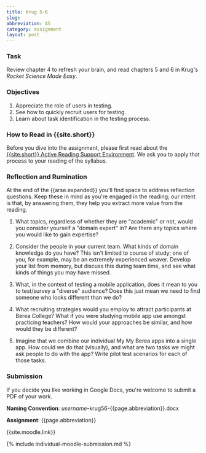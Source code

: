 ```yaml
---
title: Krug 5-6
slug: 
abbreviation: A5
category: assignment
layout: post
---
```


### Task

Review chapter 4 to refresh your brain, and read chapters 5 and 6 in Krug's *Rocket Science Made Easy*.

### Objectives

1. Appreciate the role of users in testing.
1. See how to quickly recruit users for testing.
1. Learn about task identification in the testing process.

### How to Read in {{site.short}}

Before you dive into the assignment, please first read about the [{{site.short}} Active Reading Support Environment]({{site.base}}/infra/active-reading-process/). We ask you to apply that process to your reading of the syllabus.

### Reflection and Rumination

At the end of the {{arse.expanded}} you'll find space to address reflection questions. Keep these in mind as you're engaged in the reading; our intent is that, by answering them, they help you extract more value from the reading.

1. What topics, regardless of whether they are "academic" or not, would you consider yourself a "domain expert" in? Are there any topics where you would like to gain expertise?

1. Consider the people in your current team. What kinds of domain knowledge do you have? This isn't limited to course of study; one of you, for example, may be an extremely experienced weaver. Develop your list from memory, but discuss this during team time, and see what kinds of things you may have missed.

1. What, in the context of testing a mobile application, does it mean to you to test/survey a "diverse" audience? Does this just mean we need to find someone who looks different than we do?

1. What recruiting strategies would you employ to attract participants at Berea College? What if you were studying mobile app use amongst practicing teachers? How would your approaches be similar, and how would they be different?

1. Imagine that we combine our individual My My Berea apps into a single app. How could we do that (visually), and what are two tasks we might ask people to do with the app? Write pilot test scenarios for each of those tasks.

### Submission

If you decide you like working in Google Docs, you're welcome to submit a PDF of your work.

**Naming Convention**: *username*-krug56-{{page.abbreviation}}.docx

**Assignment**: {{page.abbreviation}}

{{site.moodle.link}}

{% include individual-moodle-submission.md %}

